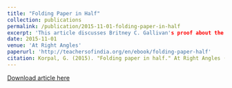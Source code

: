 ```yaml
---
title: "Folding Paper in Half"
collection: publications
permalink: /publication/2015-11-01-folding-paper-in-half
excerpt: 'This article discusses Britney C. Gallivan's proof about the possibility of folding a piece of paper into half any number of times.'
date: 2015-11-01
venue: 'At Right Angles'
paperurl: 'http://teachersofindia.org/en/ebook/folding-paper-half'
citation: Korpal, G. (2015). "Folding paper in half." At Right Angles (India), pp. 20-23, Vol. 4, No. 3, November 2015.
---
```

[Download article here](http://gkorpal.github.io/files/folding_paper_in_half.pdf)

